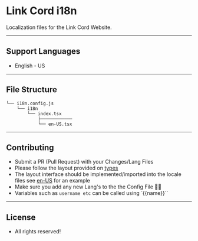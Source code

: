 # Link Cord i18n
Localization files for the Link Cord Website.

---

## Support Languages
- English - US

---

## File Structure
```
└── i18n.config.js
    └── i18n
        └── index.tsx
            ├────────────
            └── en-US.tsx
```

---

## Contributing 
- Submit a PR (Pull Request) with your Changes/Lang Files
- Please follow the layout provided on [types](./i18n/index.tsx)
- The layout interface should be implemented/imported into the locale files see [en-US](./i18n/en-US.tsx) for an example
- Make sure you add any new Lang's to the the Config File 👌🏻
- Variables such as `username etc` can be called using `{{name}}``

---

## License
- All rights reserved! 
